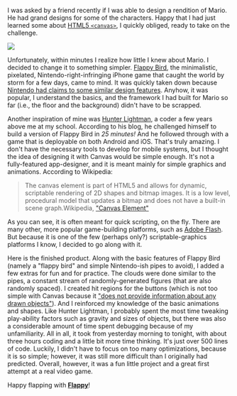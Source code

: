 <p>I was asked by a friend recently if I was able to design a rendition of Mario. He had grand designs for some of the characters. Happy that I had just learned some about <a href="http://www.w3schools.com/html/html5_canvas.asp">HTML5 <code>&lt;canvas&gt;</code></a>, I quickly obliged, ready to take on the challenge.</p><img class="half postImageRight" src="images/posts/flappyAction.png" /><p>Unfortunately, within minutes I realize how little I knew about Mario. I decided to change it to something simpler. <a href="http://flappybird.io/">Flappy Bird</a>, the minimalistic, pixelated, Nintendo-right-infringing iPhone game that caught the world by storm for a few days, came to mind. It was quickly taken down because <a href="http://www.ibtimes.com/flappy-bird-game-deleted-over-nintendo-copyright-creator-receiving-death-threats-1554401">Nintendo had claims to some similar design features</a>. Anyhow, it was popular, I understand the basics, and the framework I had built for Mario so far (i.e., the floor and the background) didn't have to be scrapped.</p><p>Another inspiration of mine was <a href="http://hunterlightman.com/2014/01/30/flappy-block/#more-219">Hunter Lightman</a>, a coder a few years above me at my school. According to his blog, he challenged himself to build a version of Flappy Bird in <em>25 minutes!</em> And he followed through with a game that is deployable on both Android and iOS. That's truly amazing. I don't have the necessary tools to develop for mobile systems, but I thought the idea of designing it with Canvas would be simple enough. It's not a fully-featured app-designer, and it is meant mainly for simple graphics and animations. According to Wikipedia:</p><blockquote class="quote"><span class="quoted">The canvas element is part of HTML5 and allows for dynamic, scriptable rendering of 2D shapes and bitmap images. It is a low level, procedural model that updates a bitmap and does not have a built-in scene graph.</span><span class="author">Wikipedia, <a href="https://en.wikipedia.org/wiki/Canvas_element">"Canvas Element"</a></span></blockquote><p>As you can see, it is often meant for quick scripting, on the fly. There are many other, more popular game-building platforms, such as <a href="https://en.wikipedia.org/wiki/Adobe_Flash">Adobe Flash</a>. But because it is one of the few (perhaps only?) scriptable-graphics platforms I know, I decided to go along with it.</p><p>Here is the finished product. Along with the basic features of Flappy Bird (namely a "flappy bird" and simple Nintendo-ish pipes to avoid), I added a few extras for fun and for practice. The clouds were done similar to the pipes, a constant stream of randomly-generated figures (that are also randomly spaced). I created hit regions for the buttons (which is not too simple with Canvas because it <a href="https://developer.mozilla.org/en-US/docs/Web/API/Canvas_API/Tutorial/Hit_regions_and_accessibility">"does not provide information about any drawn objects"</a>). And I reinforced my knowledge of the basic animations and shapes. Like Hunter Lightman, I probably spent the most time tweaking play-ability factors such as gravity and sizes of objects, but there was also a considerable amount of time spent debugging because of my unfamiliarity. All in all, it took from yesterday morning to tonight, with about three hours coding and a little bit more time thinking. It's just over 500 lines of code. Luckily, I didn't have to focus on too many optimizations, because it is so simple; however, it was still more difficult than I originally had predicted. Overall, however, it was a fun little project and a great first attempt at a real video game.</p><p>Happy flapping with <a href="extras/Flappy"><strong>Flappy</strong></a>!</p>